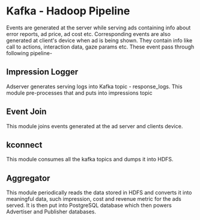 # Kafka - Hadoop Pipeline
Events are generated at the server while serving ads containing info about error reports, ad price, ad cost etc. Corresponding events are also generated at client's device when ad is being shown. They contain info like call to actions, interaction data, gaze params etc. 
These event pass through following pipeline-
## Impression Logger
Adserver generates serving logs into Kafka topic - response_logs. This module pre-processes that and puts into impressions topic
## Event Join
This module joins events generated at the ad server and clients device. 
## kconnect
This module consumes all the kafka topics and dumps it into HDFS.
## Aggregator
This module periodically reads the data stored in HDFS and converts it into meaningful data, such impression, cost and revenue metric for the ads served. It is then put into PostgreSQL database which then powers Advertiser and Publisher databases.
